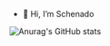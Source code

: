 - 👋 Hi, I’m Schenado

![Anurag's GitHub stats](https://github-readme-stats.vercel.app/api?username=anuraghazra&hide=contribs,prs)

